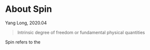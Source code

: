 # About Spin

Yang Long, 2020.04

> Intrinsic degree of freedom or fundamental physical quantities

Spin refers to the 